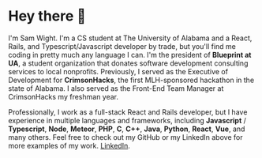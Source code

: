 ---
---

# Hey there 👋

I'm Sam Wight. I'm a CS student at The University of Alabama and a React, Rails, and Typescript/Javascript developer by trade, but you'll find me coding in pretty much any language I can. I'm the president of **Blueprint at UA**, a student organization that donates software development consulting services to local nonprofits. Previously, I served as the Executive of Development for **CrimsonHacks**, the first MLH-sponsored hackathon in the state of Alabama. I also served as the Front-End Team Manager at CrimsonHacks my freshman year.

Professionally, I work as a full-stack React and Rails developer, but I have experience in multiple languages and frameworks, including **Javascript** / **Typescript**, **Node**, **Meteor**, **PHP**, **C**, **C++**, **Java**, **Python**, **React**, **Vue**, and many others. Feel free to check out my GitHub or my LinkedIn above for more examples of my work. [LinkedIn](https://linkedin.com/in/samwightt).
